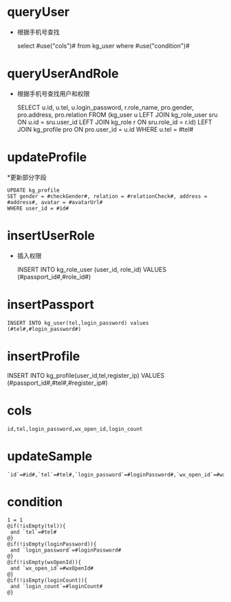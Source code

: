 queryUser
===

* 根据手机号查找
    
    select #use("cols")# from kg_user where #use("condition")# 

queryUserAndRole
===

* 根据手机号查找用户和权限
    
    SELECT
      u.id,
      u.tel,
      u.login_password,
      r.role_name,
      pro.gender,
      pro.address,
      pro.relation
    FROM (kg_user u
      LEFT JOIN kg_role_user sru ON u.id = sru.user_id
      LEFT JOIN kg_role r ON sru.role_id = r.id)
      LEFT JOIN kg_profile pro ON pro.user_id = u.id
    WHERE u.tel =  #tel#
  
updateProfile
===

*更新部分字段

    UPDATE kg_profile
    SET gender = #checkGender#, relation = #relationCheck#, address = #address#, avatar = #avatarUrl#
    WHERE user_id = #id#

insertUserRole
===

* 插入权限

    INSERT INTO kg_role_user (user_id, role_id) VALUES (#passport_id#,#role_id#)

insertPassport
===

    INSERT INTO kg_user(tel,login_password) values (#tel#,#login_password#)

insertProfile
===

   INSERT INTO kg_profile(user_id,tel,register_ip) VALUES (#passport_id#,#tel#,#register_ip#)


cols
===

	id,tel,login_password,wx_open_id,login_count

updateSample
===

	`id`=#id#,`tel`=#tel#,`login_password`=#loginPassword#,`wx_open_id`=#wxOpenId#,`login_count`=#loginCount#

condition
===

	1 = 1  
	@if(!isEmpty(tel)){
	 and `tel`=#tel#
	@}
	@if(!isEmpty(loginPassword)){
	 and `login_password`=#loginPassword#
	@}
	@if(!isEmpty(wxOpenId)){
	 and `wx_open_id`=#wxOpenId#
	@}
	@if(!isEmpty(loginCount)){
	 and `login_count`=#loginCount#
	@}
	
